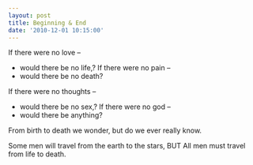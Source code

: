 ```yaml
---
layout: post
title: Beginning & End
date: '2010-12-01 10:15:00'
---
```


If there were no love –
- would there be no life,?
If there were no pain –
- would there be no death?

If there were no thoughts –
- would there be no sex,?
If there were no god –
- would there be anything?

From birth to death we wonder,
but do we ever really know.

Some men will travel from the
earth to the stars,
BUT
All men must travel from
life to death.
